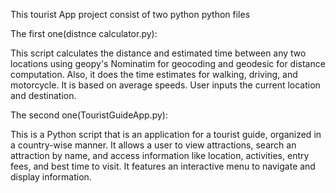 This tourist App project consist of two python python files
 
The first one(distnce calculator.py):

This script calculates the distance and estimated time between any two locations using geopy's Nominatim for geocoding and geodesic for distance computation. Also, it does the time estimates for walking, driving, and motorcycle. It is based on average speeds. User inputs the current location and destination.

The second one(TouristGuideApp.py):

This is a Python script that is an application for a tourist guide, organized in a country-wise manner. It allows a user to view attractions, search an attraction by name, and access information like location, activities, entry fees, and best time to visit. It features an interactive menu to navigate and display information.
